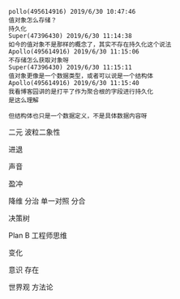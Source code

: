 



```
pollo(495614916) 2019/6/30 10:47:46
值对象怎么存储？
持久化
Super(47396430) 2019/6/30 11:14:38
如今的值对象不是那样的概念了，其实不存在持久化这个说法
Apollo(495614916) 2019/6/30 11:15:06
不存储怎么获取对象呀
Super(47396430) 2019/6/30 11:15:11
值对象更像是一个数据类型，或者可以说是一个结构体
Apollo(495614916) 2019/6/30 11:15:40
我看博客园讲的是打平了作为聚合根的字段进行持久化
是这么理解

但结构体也只是一个数据定义，不是具体数据内容呀
```









二元 波粒二象性

进退

声音

盈冲



降维 分治 单一对照	分合



决策树

Plan B	工程师思维

变化

意识	存在

世界观	方法论

 

